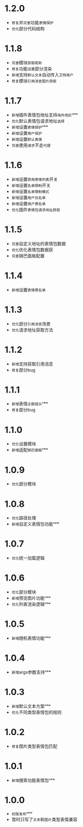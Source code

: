 # 1.2.0
- `修复`并`完善`功能`表情保护`
- `优化`部分代码结构

# 1.1.8
- `完善`模块`获取昵称`
- `修复`功能`设置`部分渲染
- `新增`支持`默认文本`自动传入`艾特用户`
- `修复`模块`引用消息图片获取`

# 1.1.7
- `新增`插件表情包地址支持`海外地区`ⁿᵉʷ
- `优化`默认表情包请求地址`选择`
- `新增`设置`表情保护`ⁿᵉʷ
- `新增`设置`用户保护`
- `新增`设置`默认表情`
- `完善`使用`请求`不走`代理`

# 1.1.6
- `新增`设置`禁用表情列表`开关
- `新增`设置`名单限制`开关
- `新增`设置`名单限制模式`
- `新增`设置`用户白名单`
- `新增`设置`用户黑名单`
- `优化`插件`表情包请求地址获取`

# 1.1.5
- `完善`自定义地址的表情包数据
- `优化`优化表情包数据获
- `完善`锅巴面板配置

# 1.1.4
- `新增`设置`表情黑名单`

# 1.1.3
- `优化`部分`引用消息`场景
- `优化`请求地址获取方法

# 1.1.2
- `新增`支持获取引用消息
- `修复`部分bug

# 1.1.1
- `新增`表情`企鹅摇头`ⁿᵉʷ
- `修复`部分bug

# 1.1.0
- `优化`设置模块
- `新增`适配`锅巴面板`ⁿᵉʷ

# 1.0.9
- `优化`部分模块

# 1.0.8
- `优化`路径处理
- `新增`自定义表情包功能ⁿᵉʷ

# 1.0.7
- `优化`统一加载逻辑

# 1.0.6
- `优化`部分模块
- `新增`预览图片功能ⁿᵉʷ
- `优化`列表渲染逻辑ⁿᵉʷ

# 1.0.5
- `新增`随机表情功能ⁿᵉʷ

# 1.0.4
- `新增`args参数支持ⁿᵉʷ

# 1.0.3
- `新增`默认文本方案ⁿᵉʷ
- `优化`不同类型表情包的规则

# 1.0.2
- `修复`图片类型表情包匹配

# 1.0.1
- `新增`搜索功能表情包ⁿᵉʷ

# 1.0.0
- `初版发布`ⁿᵉʷ
- 暂时只写了`文本`和`图片`类型表情兼容
